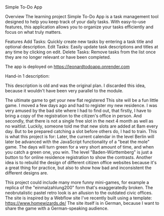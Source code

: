 Simple To-Do App

Overview
The learning project Simple To-Do App is a task management tool designed to help you keep track of your daily tasks. With easy-to-use features, this application allows you to organize your tasks efficiently and focus on what truly matters.
 
Features
Add Tasks: Quickly create new tasks by entering a task title and optional description.
Edit Tasks: Easily update task descriptions and titles at any time by clicking on edit.
Delete Tasks: Remove tasks from the list once they are no longer relevant or have been completed.

The app is deployed on https://leonardtodoapp.onrender.com



Hand-in 1 description:

This description is old and was the original plan. I discarded this idea, because it wouldn't have been very parallel to the module.

The ultimate game to get your new flat registered
This site will be a fun little game. I moved a few days ago and had to register my new residence. I was very amused by the bad site where I had to find out, that firstly, I have to bring a copy of the registration to the citizen's office in person. And secondly, that there is not a single free slot in the next 4 month as well as no waitlist.
Luckily, someone told me that new slots are added at 8am every day. But to be prepared catching a slot before others do, I had to train. This is what this project is for:
Later, the current calendar in the level Berlin will later be advanced with the JavaScript functionality of a "beat the mole" game. The days will turn green for a very short amount of time, and when you catch a green one, you win.
The level "Baden-Württemberg" is just a button to for online residence registration to show the contrasts. Another idea is to rebuild the design of different citizen office websites because it's a great thing for practice, but also to show how bad and inconsistent the different designs are.

This project could include many more funny mini-games, for example a replica of the "einmalzahlung200" form that's exaggeratedly broken.
The neobrutalistic pastel retro look is an allusion to the outdated civic offices. The site is inspired by a Webflow site I've recently built using a template: https://www.homewizards.de/
The site itself is in German, because I want to share the game with a German-speaking audience.
